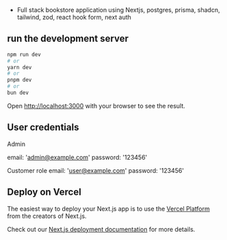 * Full stack bookstore application using Nextjs, postgres, prisma, shadcn, tailwind, zod, react hook form, next auth

## run the development server

```bash
npm run dev
# or
yarn dev
# or
pnpm dev
# or
bun dev
```

Open [http://localhost:3000](http://localhost:3000) with your browser to see the result.

## User credentials

Admin

email: 'admin@example.com'
password: '123456'

Customer role
email: 'user@example.com'
password: '123456'

  
## Deploy on Vercel

The easiest way to deploy your Next.js app is to use the [Vercel Platform](https://vercel.com/new?utm_medium=default-template&filter=next.js&utm_source=create-next-app&utm_campaign=create-next-app-readme) from the creators of Next.js.

Check out our [Next.js deployment documentation](https://nextjs.org/docs/app/building-your-application/deploying) for more details.
